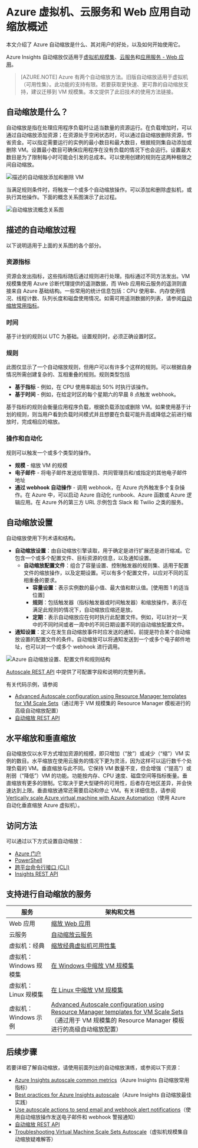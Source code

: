 <properties
	pageTitle="Microsoft Azure 虚拟机、云服务和 Web 应用自动缩放概述 | Azure"
	description="Microsoft Azure 自动缩放概述。适用于虚拟机、云服务和 Web 应用。"
	authors="rboucher"
	manager=""
	editor=""
	services="monitoring-and-diagnostics"
	documentationCenter="monitoring-and-diagnostics"/>

<tags
	ms.service="monitoring-and-diagnostics"
	ms.workload="na"
	ms.tgt_pltfrm="na"
	ms.devlang="na"
	ms.topic="article"
	ms.date="09/06/2016"
	ms.author="robb"
	wacn.date="10/17/2016"/>  


# Azure 虚拟机、云服务和 Web 应用自动缩放概述

本文介绍了 Azure 自动缩放是什么、其对用户的好处，以及如何开始使用它。

Azure Insights 自动缩放仅适用于[虚拟机规模集](/documentation/services/virtual-machine-scale-sets/)、[云服务](/documentation/services/cloud-services/)和[应用服务 - Web 应用](/documentation/services/app-service/web/)。

>[AZURE.NOTE] Azure 有两个自动缩放方法。旧版自动缩放适用于虚拟机（可用性集）。此功能的支持有限。若要获取更快速、更可靠的自动缩放支持，建议迁移到 VM 规模集。本文提供了此旧技术的使用方法链接。


## 自动缩放是什么？

自动缩放是指在处理应用程序负载时让适当数量的资源运行。在负载增加时，可以通过自动缩放添加资源；在资源处于空闲状态时，可以通过自动缩放删除资源，节省资金。可以指定需要运行的实例的最小数目和最大数目，根据规则集自动添加或删除 VM。设置最小数目可确保应用程序在没有负载的情况下也会运行。设置最大数目是为了限制每小时可能会引发的总成本。可以使用创建的规则在这两种极限之间自动缩放。

 ![描述的自动缩放添加和删除 VM](./media/monitoring-autoscale-overview/autoscaleconcept.png)  


当满足规则条件时，将触发一个或多个自动缩放操作。可以添加和删除虚拟机，或执行其他操作。下面的概念关系图演示了此过程。

 ![自动缩放流概念关系图](./media/monitoring-autoscale-overview/autoscaleoverview3.png)  

 

## 描述的自动缩放过程
以下说明适用于上面的关系图的各个部分。

### 资源指标 
资源会发出指标，这些指标随后通过规则进行处理。指标通过不同方法发出。VM 规模集使用 Azure 诊断代理提供的遥测数据，而 Web 应用和云服务的遥测则直接来自 Azure 基础结构。一些常用的统计信息包括：CPU 使用率、内存使用情况、线程计数、队列长度和磁盘使用情况。如需可用遥测数据的列表，请参阅[自动缩放常用指标](/documentation/articles/insights-autoscale-common-metrics/)。

### 时间
基于计划的规则以 UTC 为基础。设置规则时，必须正确设置时区。

### 规则
此图仅显示了一个自动缩放规则，但用户可以有许多个这样的规则。可以根据自身情况所需创建复杂的、互相重叠的规则。规则类型包括
 
 - **基于指标** - 例如，在 CPU 使用率超出 50% 时执行该操作。
 - **基于时间** - 例如，在给定时区的每个星期六的早晨 8 点触发 webhook。

基于指标的规则会衡量应用程序负载，根据负载添加或删除 VM。如果使用基于计划的规则，则当用户看到负载时间模式并且想要在负载可能升高或降低之前进行缩放时，完成相应的缩放。

 
### 操作和自动化

规则可以触发一个或多个类型的操作。

- **规模** - 缩放 VM 的规模
- **电子邮件** - 将电子邮件发送给管理员、共同管理员和/或指定的其他电子邮件地址
- **通过 webhook 自动操作** - 调用 webhook，在 Azure 内外触发多个复杂操作。在 Azure 中，可以启动 Azure 自动化 runbook、Azure 函数或 Azure 逻辑应用。在 Azure 外的第三方 URL 示例包含 Slack 和 Twilio 之类的服务。


## 自动缩放设置
自动缩放使用下列术语和结构。

- **自动缩放设置**：由自动缩放引擎读取，用于确定是进行扩展还是进行缩减。它包含一个或多个配置文件、目标资源的信息，以及通知设置。
    - **自动缩放配置文件**：组合了容量设置、控制触发器的规则集、适用于配置文件的缩放操作，以及定期设置。可以有多个配置文件，以应对不同的互相重叠的要求。
        - **容量设置**：表示实例数的最小值、最大值和默认值。[使用图 1 的适当位置]
        - **规则**：包括触发器（指标触发器或时间触发器）和缩放操作，表示在满足此规则的情况下，自动缩放应缩还是放。
        - **定期**：表示自动缩放应在何时执行此配置文件。例如，可以针对一天中的不同时间或者一周中的不同日期设置不同的自动缩放配置文件。
- **通知设置**：定义在发生自动缩放事件时应发送的通知，前提是符合某个自动缩放设置的配置文件的条件。自动缩放可以将通知发送到一个或多个电子邮件地址，也可以对一个或多个 webhook 进行调用。
 
![Azure 自动缩放设置、配置文件和规则结构](./media/monitoring-autoscale-overview/azureresourcemanagerrulestructure3.png)  


[Autoscale REST API](https://msdn.microsoft.com/zh-cn/library/dn931928.aspx) 中提供了可配置字段和说明的完整列表。

有关代码示例，请参阅

* [Advanced Autoscale configuration using Resource Manager templates for VM Scale Sets](/documentation/articles/insights-advanced-autoscale-virtual-machine-scale-sets/)（通过用于 VM 规模集的 Resource Manager 模板进行的高级自动缩放配置）
* [自动缩放 REST API](https://msdn.microsoft.com/zh-cn/library/dn931953.aspx)



## 水平缩放和垂直缩放
  
自动缩放仅以水平方式增加资源的规模，即只增加（“放”）或减少（“缩”）VM 实例的数目。水平缩放在使用云服务的情况下更为灵活，因为这样可以运行数千个处理负载的 VM。垂直缩放与此不同。它保持 VM 数量不变，但会增强（“提高”）或削弱（“降低”）VM 的功能。功能按内存、CPU 速度、磁盘空间等指标衡量。垂直缩放有更多的限制。它取决于更大型硬件的可用性，后者存在地区差异，并会快速达到上限。垂直缩放通常还需要启动和停止 VM。有关详细信息，请参阅 [Vertically scale Azure virtual machine with Azure Automation](/documentation/articles/virtual-machines-linux-vertical-scaling-automation/)（使用 Azure 自动化垂直缩放 Azure 虚拟机）。


## 访问方法 
可以通过以下方式设置自动缩放：

- [Azure 门户](/documentation/articles/insights-how-to-scale/)
- [PowerShell](/documentation/articles/insights-powershell-samples/#create-and-manage-autoscale-settings)
- [跨平台命令行接口 (CLI)](/documentation/articles/insights-cli-samples/#autoscale)
- [Insights REST API](https://msdn.microsoft.com/zh-cn/library/azure/dn931953.aspx)

## 支持进行自动缩放的服务


| 服务 | 架构和文档 |
|--------------------------------------|-----------------------------------------------------|
| Web 应用 | [缩放 Web 应用](/documentation/articles/insights-how-to-scale/) |
| 云服务 | [自动缩放云服务](/documentation/articles/cloud-services-how-to-scale/) |
| 虚拟机：经典 | [缩放经典虚拟机可用性集](https://blogs.msdn.microsoft.com/kaevans/2015/02/20/autoscaling-azurevirtual-machines/) |
| 虚拟机：Windows 规模集| [在 Windows 中缩放 VM 规模集](/documentation/articles/virtual-machine-scale-sets-windows-autoscale/) |
| 虚拟机：Linux 规模集 | [在 Linux 中缩放 VM 规模集](/documentation/articles/virtual-machine-scale-sets-linux-autoscale/) |
| 虚拟机：Windows 示例 | [Advanced Autoscale configuration using Resource Manager templates for VM Scale Sets](/documentation/articles/insights-advanced-autoscale-virtual-machine-scale-sets/)（通过用于 VM 规模集的 Resource Manager 模板进行的高级自动缩放配置） |

## 后续步骤

若要详细了解自动缩放，请使用前面列出的自动缩放演练，或参阅以下资源：

- [Azure Insights autoscale common metrics](/documentation/articles/insights-autoscale-common-metrics/)（Azure Insights 自动缩放常用指标）
- [Best practices for Azure Insights autoscale](/documentation/articles/insights-autoscale-best-practices/)（Azure Insights 自动缩放最佳实践）
- [Use autoscale actions to send email and webhook alert notifications](/documentation/articles/insights-autoscale-to-webhook-email/)（使用自动缩放操作发送电子邮件和 webhook 警报通知）
- [自动缩放 REST API](https://msdn.microsoft.com/zh-cn/library/dn931953.aspx)
- [Troubleshooting Virtual Machine Scale Sets Autoscale](/documentation/articles/virtual-machine-scale-sets-troubleshoot/)（虚拟机规模集自动缩放疑难解答）

<!---HONumber=Mooncake_1010_2016-->